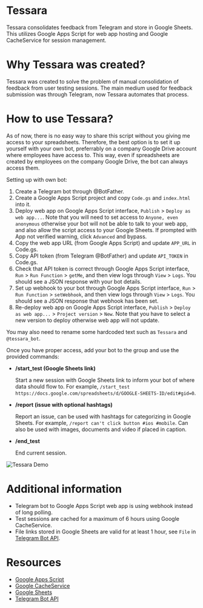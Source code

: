 # Tessara
Tessara consolidates feedback from Telegram and store in Google Sheets. This utilizes Google Apps Script for web app hosting and Google CacheService for session management.

# Why Tessara was created?
Tessara was created to solve the problem of manual consolidation of feedback from user testing sessions. The main medium used for feedback submission was through Telegram, now Tessara automates that process.

# How to use Tessara?
As of now, there is no easy way to share this script without you giving me access to your spreadsheets. Therefore, the best option is to set it up yourself with your own bot, preferrably on a company Google Drive account where employees have access to. This way, even if spreadsheets are created by employees on the company Google Drive, the bot can always access them.

Setting up with own bot:
  1. Create a Telegram bot through @BotFather.
  2. Create a Google Apps Script project and copy `Code.gs` and `index.html` into it.
  3. Deploy web app on Google Apps Script interface, `Publish` > `Deploy as web app...`. Note that you will need to set access to `Anyone, even anonymous` otherwise your bot will not be able to talk to your web app, and also allow the script access to your Google Sheets. If prompted with App not verified warning, click `Advanced` and bypass.
  4. Copy the web app URL (from Google Apps Script) and update `APP_URL` in Code.gs.
  5. Copy API token (from Telegram @BotFather) and update `API_TOKEN` in Code.gs.
  6. Check that API token is correct through Google Apps Script interface, `Run` > `Run Function` > `getMe`, and then view logs through `View` > `Logs`. You should see a JSON response with your bot details.
  7. Set up webhook to your bot through Google Apps Script interface, `Run` > `Run Function` > `setWebhook`, and then view logs through `View` > `Logs`. You should see a JSON response that webhook has been set.
  8. Re-deploy web app on Google Apps Script interface, `Publish` > `Deploy as web app...` > `Project version` > `New`. Note that you have to select a new version to deploy otherwise web app will not update.
  
  You may also need to rename some hardcoded text such as `Tessara` and `@tessara_bot`.

Once you have proper access, add your bot to the group and use the provided commands:
- **/start_test (Google Sheets link)**

  Start a new session with Google Sheets link to inform your bot of where data should flow to.
  For example, `/start_test https://docs.google.com/spreadsheets/d/GOOGLE-SHEETS-ID/edit#gid=0`.
  
- **/report (issue with optional hashtags)**
  
  Report an issue, can be used with hashtags for categorizing in Google Sheets.
  For example, `/report can't click button #ios #mobile`.
  Can also be used with images, documents and video if placed in caption.
  
- **/end_test**

  End current session.

![Tessara Demo](https://github.com/Milleus/tessara/blob/master/docs/tessara-demo.png "Tessara Demo")

# Additional information
- Telegram bot to Google Apps Script web app is using webhook instead of long polling.
- Test sessions are cached for a maximum of 6 hours using Google CacheService.
- File links stored in Google Sheets are valid for at least 1 hour, see `File` in [Telegram Bot API](https://core.telegram.org/bots/api).

# Resources
- [Google Apps Script](https://developers.google.com/apps-script/)
- [Google CacheService](https://developers.google.com/apps-script/reference/cache/cache-service)
- [Google Sheets](https://www.google.com/sheets/about/)
- [Telegram Bot API](https://core.telegram.org/bots/api)